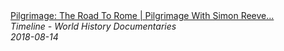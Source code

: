 <!--2024-07-21 00:18:13-->
<div class="yb">
  <a class="nodecor" href="/posts.html?istoriya/pilgrimage_the_road_to_rome_pilgrimage_with_simon_reeve_timeline">
    <img class="preview" data-videoid="a1B1rnyUxLA" src="https://i.ytimg.com/vi/a1B1rnyUxLA/hqdefault.jpg" align="middle" alt="">
  </a>
  <div class="inlbl text">
    <a class="nodecor" href="/posts.html?istoriya/pilgrimage_the_road_to_rome_pilgrimage_with_simon_reeve_timeline">Pilgrimage: The Road To Rome | Pilgrimage With Simon Reeve...</a><br>
    <i class="smaller2">Timeline - World History Documentaries</i><br>
    <i class="smaller3">2018-08-14</i>
  </div>
</div>

